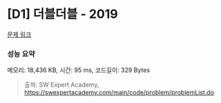 # [D1] 더블더블 - 2019 

[문제 링크](https://swexpertacademy.com/main/code/problem/problemDetail.do?contestProbId=AV5QDEX6AqwDFAUq) 

### 성능 요약

메모리: 18,436 KB, 시간: 95 ms, 코드길이: 329 Bytes



> 출처: SW Expert Academy, https://swexpertacademy.com/main/code/problem/problemList.do